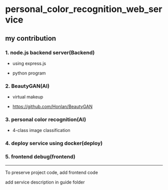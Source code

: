 # personal_color_recognition_web_service

## my contribution

### 1. node.js backend server(Backend)

- using express.js

- python program

### 2. BeautyGAN(AI)

- virtual makeup

- https://github.com/Honlan/BeautyGAN


### 3. personal color recognition(AI)


- 4-class image classification


### 4. deploy service using docker(deploy)


### 5. frontend debug(frontend)

---

To preserve project code, add frontend code

add service description in guide folder
